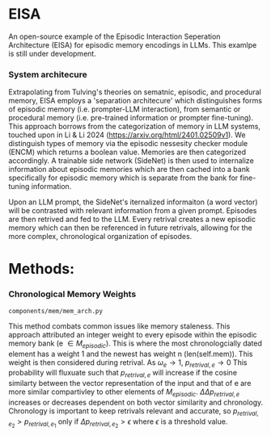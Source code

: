 # EISA
An open-source example of the Episodic Interaction Seperation Architecture (EISA) for episodic memory encodings in LLMs. This examlpe is still under development. 

### System architecure 
Extrapolating from Tulving's theories on sematnic, episodic, and procedural memory, EISA employs a 'separation architecure' which distinguishes forms of episodic memory (i.e. prompter-LLM interaction), from semantic or procedural memory (i.e. pre-trained information or prompter fine-tuning). This approach borrows from the categorization of memory in LLM systems, touched upon in Li & Li 2024 (https://arxiv.org/html/2401.02509v1). We distinguish types of memory via the episodic nessesity checker module (ENCM) which returns a boolean value. Memories are then categorized accordingly. A trainable side network (SideNet) is then used to internalize information about episodic memories which are then cached into a bank specifically for episodic memory which is separate from the bank for fine-tuning information. 

Upon an LLM prompt, the SideNet's iternalized informaiton (a word vector) will be contrasted with relevant information from a given prompt. Episodes are then retrived and fed to the LLM. Every retrival creates a new episodic memory which can then be referenced in future retrivals, allowing for the more complex, chronological organization of episodes. 

# Methods: 
### Chronological Memory Weights

```
components/mem/mem_arch.py
```
This method combats common issues like memory staleness. This approach attributed an integer weight to every episode within the episodic memory bank (e $\in M_{episodic}$). This is where the most chronologcially dated element has a weight 1 and the newest has weight n (len(self.mem)). This weight is then considered during retrival. As $\omega_{e} \rightarrow 1$, $p_{retrival, e} \rightarrow 0$ This probability will fluxuate such that $p_{retrival, e}$ will increase if the cosine similarty between the vector representation of the input and that of e are more similar compartivley to other elements of $M_{episodic}$. $\Delta \Delta p_{retrival, e}$ increases or decreases dependent on both vector similarity and chronology. Chronology is important to keep retrivals relevant and accurate, so $p_{retrival, e_{2}} > p_{retrival, e_{1}}$ only if $\Delta p_{retrival, e_{2}} > \epsilon$ where $\epsilon$ is a threshold value. 